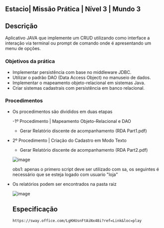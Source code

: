 ## Estacio| Missão Prática | Nível 3 | Mundo 3

## Descrição

 Aplicativo JAVA que implemente um CRUD utilizando como interface a interação via terminal ou prompt de comando onde é apresentando um menu de opções.
     

### Objetivos da prática

  - Implementar persistência com base no middleware JDBC.
  - Utilizar o padrão DAO (Data Access Object) no manuseio de dados.
  - Implementar o mapeamento objeto-relacional em sistemas Java.
  - Criar sistemas cadastrais com persistência em banco relacional.
   
### Procedimentos

- Os procedimentos são divididos em duas etapas

  -1º Procedimento | Mapeamento Objeto-Relacional e DAO
     -   Gerar Relatório discente de acompanhamento (RDA Part1.pdf) 
      
   
 -  2º Procedimento | Criação do Cadastro em Modo Texto    
     -   Gerar Relatório discente de acompanhamento (RDA Part2.pdf)
    
   
     ![image](https://github.com/msbzz/estacio.m3.n2/assets/44148209/f6cb17bd-ec42-4092-bfff-7635eaea8870)

    obs1: apenas o primero script deve ser utilizado com sa, os seguintes é necessário que se esteja logado com usuario "loja"


 - Os relatórios podem ser encontrados na pasta raiz

    ![image](https://github.com/msbzz/estacio.m3.n2/assets/44148209/918b82ca-3055-4bb4-91c2-7de81782f761)


     
     ## Especificação
       https://sway.office.com/LgKHUsnFtAiNx48i?ref=Link&loc=play
    
   
